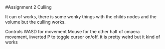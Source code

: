 #Assignment 2 Culling

It can of works, there is some wonky things with the childs nodes and the volume but the culling works.

Controls
WASD for movement 
Mouse for the other half of cmaera movement, inverted 
P to toggle cursor on/off, it is pretty weird but it kind of works
